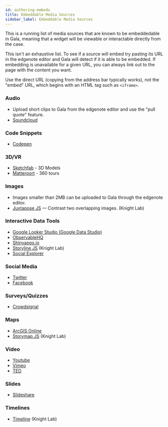 ```yaml
---
id: authoring-embeds
title: Embeddable Media Sources
sidebar_label: Embeddable Media Sources
---
```


This is a running list of media sources that are known to be embeddedable in Gala, meaning that a widget will be viewable or interactable directly from the case.

This isn't an exhaustive list. To see if a source will embed try pasting its URL in the edgenote editor and Gala will detect if it is able to be embedded. If embedding is unavailable for a given URL, you can always link out to the page with the content you want.

Use the direct URL (copying from the address bar typically works), not the "embed" URL, which begins with an HTML tag such as `<iframe>`.

### Audio

- Upload short clips to Gala from the edgenote editor and use the "pull quote" feature.
- [Soundcloud](https://soundcloud.com/)

### Code Snippets

- [Codepen](https://codepen.io/)

### 3D/VR

- [Sketchfab](https://sketchfab.com/) - 3D Models
- [Matterport](https://matterport.com/) - 360 tours

### Images

- Images smaller than 2MB can be uploaded to Gala through the edgenote editor.
- [Juxtapose JS](https://juxtapose.knightlab.com/) — Contrast two overlapping images. (Knight Lab)

### Interactive Data Tools

- [Google Looker Studio (Google Data Studio)](https://datastudio.google.com/)
- [ObservableHQ](https://observablehq.com/)
- [Shinyapps.io](https://www.shinyapps.io/)
- [Storyline JS](https://storyline.knightlab.com/) (Knight Lab)
- [Social Explorer](https://www.socialexplorer.com/)

### Social Media

- [Twitter](https://twitter.com/)
- [Facebook](https://facebook.com/)

### Surveys/Quizzes

- [Crowdsignal](https://crowdsignal.com/)

### Maps

- [ArcGIS Online](https://www.arcgis.com/)
- [Storymap JS](https://storymap.knightlab.com/) (Knight Lab)

### Video

- [Youtube](https://youtube.com/)
- [Vimeo](https://vimeo.com)
- [TED](https://ted.com)

### Slides

- [Slideshare](https://www.slideshare.net/)

### Timelines

- [Timeline](https://timeline.knightlab.com/) (Knight Lab)
